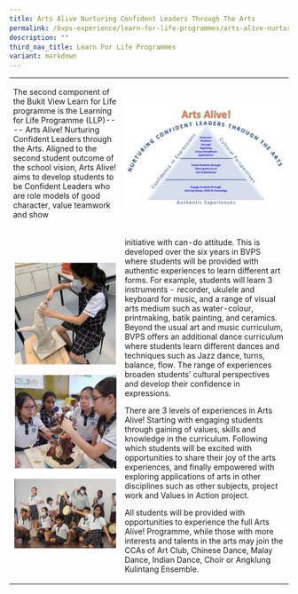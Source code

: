 ```yaml
---
title: Arts Alive Nurturing Confident Leaders Through The Arts
permalink: /bvps-experience/learn-for-life-programmes/arts-alive-nurturing-confident-leaders-through-the-arts/
description: ""
third_nav_title: Learn For Life Programmes
variant: markdown
---
```

<table style="minWidth: 50px">
<colgroup>
<col>
<col>
</colgroup>
<tbody>
<tr>
<td rowspan="1" colspan="1">
<p>The second component of the Bukit View Learn for Life programme is the Learning for Life Programme (LLP)---- Arts Alive! Nurturing Confident Leaders through the Arts. Aligned to the second student outcome of the school vision, Arts Alive! aims to develop students to be Confident Leaders who are role models of good character, value teamwork and show</p>
</td>
<td rowspan="1" colspan="1">
<p></p>
<div class="isomer-image-wrapper">
<img style="width: 100%" height="auto" width="100%" alt="" src="/images/BVPS Experience/LEARN FOR LIFE PROGRAMMES/arts_alive.png">
</div>
</td>
</tr>
<tr>
<td rowspan="1" colspan="1">
<p></p>
<div class="isomer-image-wrapper">
<img style="width: 100%" height="auto" width="100%" alt="" src="/images/BVPS Experience/LEARN FOR LIFE PROGRAMMES/ARTS ALIVE NURTURING CONFIDENT/Art_Alive_2.jpg"><p></p>
</div>
<div class="isomer-image-wrapper">
<img style="width: 100%" height="auto" width="100%" alt="" src="/images/BVPS Experience/LEARN FOR LIFE PROGRAMMES/ARTS ALIVE NURTURING CONFIDENT/Art_Alive_3.jpg"><p></p>
</div>
<div class="isomer-image-wrapper">
<img style="width: 100%" height="auto" width="100%" alt="" src="/images/BVPS Experience/LEARN FOR LIFE PROGRAMMES/ARTS ALIVE NURTURING CONFIDENT/Art_Alive_4.jpg"><p></p>
</div>
</td>
<td rowspan="1" colspan="1">
<p>initiative with can-do attitude. This is developed over the six years in BVPS where students will be provided with authentic experiences to learn different art forms. For example, students will learn 3 instruments - recorder, ukulele and keyboard for music, and a range of visual arts medium such
as water-colour, printmaking, batik painting, and ceramics. Beyond the usual art and music
curriculum, BVPS offers an additional dance curriculum where students learn different dances and techniques such as Jazz dance, turns, balance, flow. The range of experiences broaden students’
	cultural perspectives and develop their confidence in expressions.</p>
<p>There are 3 levels of experiences in Arts Alive! Starting with engaging
students through gaining of values, skills and knowledge in the curriculum.
Following which students will be excited with opportunities to share their
joy of the arts experiences, and finally empowered with exploring applications
of arts in other disciplines such as other subjects, project work and Values
	in Action project.</p>
<p>All students will be provided with opportunities to experience the full
Arts Alive! Programme, while those with more interests and talents in the
arts may join the CCAs of Art Club, Chinese Dance, Malay Dance, Indian
Dance, Choir or Angklung Kulintang Ensemble.</p>
</td>
</tr>
</tbody>
</table>
<p></p>